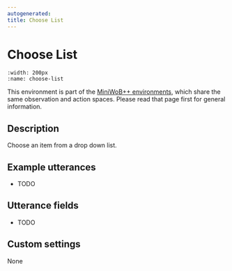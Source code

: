```yaml
---
autogenerated:
title: Choose List
---
```


# Choose List

```{figure} ../../_static/videos/miniwob/choose-list.gif 
:width: 200px
:name: choose-list
```

This environment is part of the <a href='..'>MiniWoB++ environments</a>, which share the same observation and action spaces. Please read that page first for general information.

## Description

Choose an item from a drop down list.

## Example utterances

* TODO

## Utterance fields

* TODO

## Custom settings

None
